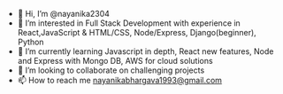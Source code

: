 - 👋 Hi, I’m @nayanika2304
- 👀 I’m interested in Full Stack Development with experience in React,JavaScript & HTML/CSS, Node/Express, Django(beginner), Python
- 🌱 I’m currently learning Javascript in depth, React new features, Node and Express with Mongo DB, AWS for cloud solutions 
- 💞️ I’m looking to collaborate on challenging projects 
- 📫 How to reach me nayanikabhargava1993@gmail.com

<!---
nayanika2304/nayanika2304 is a ✨ special ✨ repository because its `README.md` (this file) appears on your GitHub profile.
You can click the Preview link to take a look at your changes.
--->
